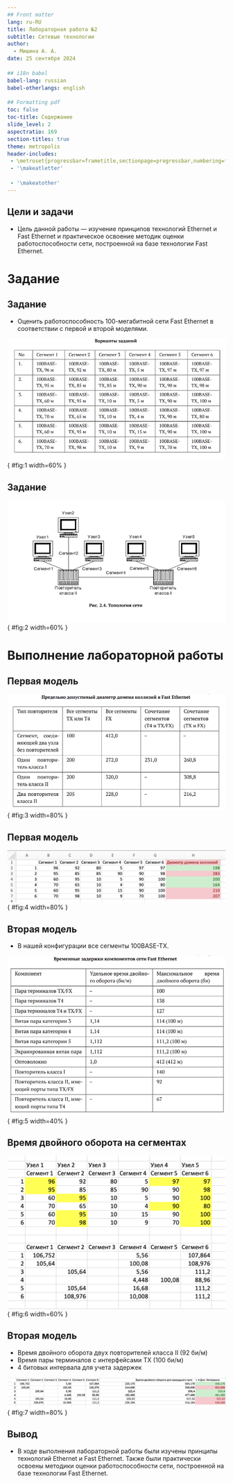 ```yaml
---
## Front matter
lang: ru-RU
title: Лабораторная работа №2
subtitle: Сетевые технологии
author:
  - Мишина А. А.
date: 25 сентября 2024

## i18n babel
babel-lang: russian
babel-otherlangs: english

## Formatting pdf
toc: false
toc-title: Содержание
slide_level: 2
aspectratio: 169
section-titles: true
theme: metropolis
header-includes:
 - \metroset{progressbar=frametitle,sectionpage=progressbar,numbering=fraction}
 - '\makeatletter'

 - '\makeatother'
---
```


## Цели и задачи

- Цель данной работы — изучение принципов технологий Ethernet и Fast Ethernet и практическое освоение методик оценки работоспособности сети, построенной на базе технологии Fast Ethernet.

# Задание

## Задание

- Оценить работоспособность 100-мегабитной сети Fast Ethernet в соответствии с первой и второй моделями.

![Конфигурации сети](image/1.png){ #fig:1 width=60% }

## Задание

![Топология сети](image/2.png){ #fig:2 width=60% }

# Выполнение лабораторной работы

## Первая модель

![Предельно допустимый диаметр коллизий в Fast Ethernet](image/3.png){ #fig:3 width=80% }

## Первая модель

![Проверка работоспособности по первой модели](image/4.png){ #fig:4 width=80% }

## Вторая модель

- В нашей конфигурации все сегменты 100BASE-TX.

![Временные задержки компонентов сети Fast Ethernet](image/5.png){ #fig:5 width=40% }

## Время двойного оборота на сегментах

![Сумма длины сегментов умноженная на удельное время двойного оборота сегментов](image/6.png){ #fig:6 width=60% }

## Вторая модель

- Время двойного оборота двух повторителей класса II (92 би/м)
- Время пары терминалов с интерфейсами TX (100 би/м)
- 4 битовых интервала для учета задержек 

![Проверка работоспособности по второй модели](image/7.png){ #fig:7 width=80% }

## Вывод

- В ходе выполнения лабораторной работы были изучены принципы технологий Ethernet и Fast Ethernet. Также были практически освоены методики оценки работоспособности сети, построенной на базе технологии Fast Ethernet.